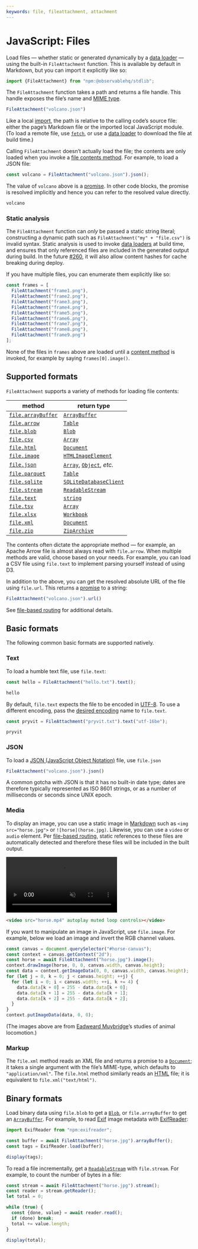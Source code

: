 ```yaml
---
keywords: file, fileattachment, attachment
---
```


# JavaScript: Files

Load files — whether static or generated dynamically by a [data loader](../loaders) — using the built-in `FileAttachment` function. This is available by default in Markdown, but you can import it explicitly like so:

```js echo
import {FileAttachment} from "npm:@observablehq/stdlib";
```

The `FileAttachment` function takes a path and returns a file handle. This handle exposes the file’s name and [MIME type](https://developer.mozilla.org/en-US/docs/Web/HTTP/Basics_of_HTTP/MIME_types).

```js echo
FileAttachment("volcano.json")
```

Like a local [import](./imports), the path is relative to the calling code’s source file: either the page’s Markdown file or the imported local JavaScript module. (To load a remote file, use [`fetch`](https://developer.mozilla.org/en-US/docs/Web/API/Fetch_API), or use a [data loader](../loaders) to download the file at build time.)

Calling `FileAttachment` doesn’t actually load the file; the contents are only loaded when you invoke a [file contents method](#supported-formats). For example, to load a JSON file:

```js echo
const volcano = FileAttachment("volcano.json").json();
```

The value of `volcano` above is a [promise](./promises). In other code blocks, the promise is resolved implicitly and hence you can refer to the resolved value directly.

```js echo
volcano
```

### Static analysis

The `FileAttachment` function can _only_ be passed a static string literal; constructing a dynamic path such as `FileAttachment("my" + "file.csv")` is invalid syntax. Static analysis is used to invoke [data loaders](../loaders) at build time, and ensures that only referenced files are included in the generated output during build. In the future [#260](https://github.com/observablehq/framework/issues/260), it will also allow content hashes for cache breaking during deploy.

If you have multiple files, you can enumerate them explicitly like so:

```js run=false
const frames = [
  FileAttachment("frame1.png"),
  FileAttachment("frame2.png"),
  FileAttachment("frame3.png"),
  FileAttachment("frame4.png"),
  FileAttachment("frame5.png"),
  FileAttachment("frame6.png"),
  FileAttachment("frame7.png"),
  FileAttachment("frame8.png"),
  FileAttachment("frame9.png")
];
```

None of the files in `frames` above are loaded until a [content method](#supported-formats) is invoked, for example by saying `frames[0].image()`.

## Supported formats

`FileAttachment` supports a variety of methods for loading file contents:

| method                       | return type
| -                            | -
| [`file.arrayBuffer`][binary] | [`ArrayBuffer`][array-buffer]
| [`file.arrow`][arrow]        | [`Table`][arrow-table]
| [`file.blob`][binary]        | [`Blob`][blob]
| [`file.csv`][csv]            | [`Array`][array]
| [`file.html`][markup]        | [`Document`][document]
| [`file.image`][media]        | [`HTMLImageElement`][image]
| [`file.json`][json]          | [`Array`][array], [`Object`][object], _etc._
| [`file.parquet`][arrow]      | [`Table`][arrow-table]
| [`file.sqlite`][sqlite]      | [`SQLiteDatabaseClient`][sqlite]
| [`file.stream`][binary]      | [`ReadableStream`][stream]
| [`file.text`][text]          | [`string`][string]
| [`file.tsv`][csv]            | [`Array`][array]
| [`file.xlsx`][xlsx]          | [`Workbook`][xlsx]
| [`file.xml`][markup]         | [`Document`][document]
| [`file.zip`][zip]            | [`ZipArchive`][zip]

[array-buffer]: https://developer.mozilla.org/en-US/docs/Web/JavaScript/Reference/Global_Objects/ArrayBuffer
[arrow-table]: https://arrow.apache.org/docs/js/classes/Arrow_dom.Table.html
[blob]: https://developer.mozilla.org/en-US/docs/Web/API/Blob
[array]: https://developer.mozilla.org/en-US/docs/Web/JavaScript/Reference/Global_Objects/Array
[document]: https://developer.mozilla.org/en-US/docs/Web/API/Document
[image]: https://developer.mozilla.org/en-US/docs/Web/API/HTMLImageElement
[object]: https://developer.mozilla.org/en-US/docs/Web/JavaScript/Reference/Global_Objects/Object
[stream]: https://developer.mozilla.org/en-US/docs/Web/API/ReadableStream
[string]: https://developer.mozilla.org/en-US/docs/Web/JavaScript/Reference/Global_Objects/String
[binary]: #binary-formats
[basic]: #basic-formats
[arrow]: ../lib/arrow
[csv]: ../lib/csv
[markup]: #markup
[media]: #media
[json]: #json
[sqlite]: ../lib/sqlite
[text]: #text
[xlsx]: ../lib/xlsx
[zip]: ../lib/zip

The contents often dictate the appropriate method — for example, an Apache Arrow file is almost always read with `file.arrow`. When multiple methods are valid, choose based on your needs. For example, you can load a CSV file using `file.text` to implement parsing yourself instead of using D3.

In addition to the above, you can get the resolved absolute URL of the file using `file.url`. This returns a [promise](./promises) to a string:

```js echo
FileAttachment("volcano.json").url()
```

See [file-based routing](../routing#files) for additional details.

## Basic formats

The following common basic formats are supported natively.

### Text

To load a humble text file, use `file.text`:

```js echo
const hello = FileAttachment("hello.txt").text();
```

```js echo
hello
```

By default, `file.text` expects the file to be encoded in [UTF-8](https://en.wikipedia.org/wiki/UTF-8). To use a different encoding, pass the [desired encoding](https://developer.mozilla.org/en-US/docs/Web/API/Encoding_API/Encodings) name to `file.text`.

```js echo
const pryvit = FileAttachment("pryvit.txt").text("utf-16be");
```

```js echo
pryvit
```

### JSON

To load a [JSON (JavaScript Object Notation)](https://www.json.org/) file, use `file.json`

```js echo
FileAttachment("volcano.json").json()
```

A common gotcha with JSON is that it has no built-in date type; dates are therefore typically represented as ISO 8601 strings, or as a number of milliseconds or seconds since UNIX epoch.

### Media

To display an image, you can use a static image in [Markdown](../markdown) such as `<img src="horse.jpg">` or `![horse](horse.jpg)`. Likewise, you can use a `video` or `audio` element. Per [file-based routing](../routing#files), static references to these files are automatically detected and therefore these files will be included in the built output.

<video src="horse.mp4" autoplay muted loop controls></video>

```html run=false
<video src="horse.mp4" autoplay muted loop controls></video>
```

If you want to manipulate an image in JavaScript, use `file.image`. For example, below we load an image and invert the RGB channel values.

<canvas id="horse-canvas" width="640" height="512" style="max-width: 100%;"></canvas>

```js echo
const canvas = document.querySelector("#horse-canvas");
const context = canvas.getContext("2d");
const horse = await FileAttachment("horse.jpg").image();
context.drawImage(horse, 0, 0, canvas.width, canvas.height);
const data = context.getImageData(0, 0, canvas.width, canvas.height);
for (let j = 0, k = 0; j < canvas.height; ++j) {
  for (let i = 0; i < canvas.width; ++i, k += 4) {
    data.data[k + 0] = 255 - data.data[k + 0];
    data.data[k + 1] = 255 - data.data[k + 1];
    data.data[k + 2] = 255 - data.data[k + 2];
  }
}
context.putImageData(data, 0, 0);
```

(The images above are from [Eadweard Muybridge](https://www.loc.gov/search/?fa=contributor:muybridge,+eadweard)’s studies of animal locomotion.)

### Markup

The `file.xml` method reads an XML file and returns a promise to a [`Document`](https://developer.mozilla.org/en-US/docs/Web/API/Document); it takes a single argument with the file’s MIME-type, which defaults to `"application/xml"`. The `file.html` method similarly reads an [HTML](https://developer.mozilla.org/en-US/docs/Web/HTML) file; it is equivalent to `file.xml("text/html")`.

## Binary formats

Load binary data using `file.blob` to get a [`Blob`][blob], or `file.arrayBuffer` to get an [`ArrayBuffer`][array-buffer]. For example, to read [Exif](https://en.wikipedia.org/wiki/Exif) image metadata with [ExifReader](https://github.com/mattiasw/ExifReader):

```js echo
import ExifReader from "npm:exifreader";

const buffer = await FileAttachment("horse.jpg").arrayBuffer();
const tags = ExifReader.load(buffer);

display(tags);
```

To read a file incrementally, get a [`ReadableStream`][stream] with `file.stream`. For example, to count the number of bytes in a file:

```js echo
const stream = await FileAttachment("horse.jpg").stream();
const reader = stream.getReader();
let total = 0;

while (true) {
  const {done, value} = await reader.read();
  if (done) break;
  total += value.length;
}

display(total);
```
